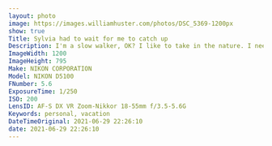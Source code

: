 ```yaml
---
layout: photo
image: https://images.williamhuster.com/photos/DSC_5369-1200px
show: true
Title: Sylvia had to wait for me to catch up
Description: I'm a slow walker, OK? I like to take in the nature. I need to exercise.
ImageWidth: 1200
ImageHeight: 795
Make: NIKON CORPORATION
Model: NIKON D5100
FNumber: 5.6
ExposureTime: 1/250
ISO: 200
LensID: AF-S DX VR Zoom-Nikkor 18-55mm f/3.5-5.6G
Keywords: personal, vacation
DateTimeOriginal: 2021-06-29 22:26:10
date: 2021-06-29 22:26:10
---
```

